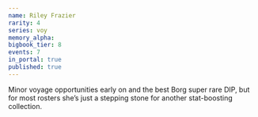```yaml
---
name: Riley Frazier
rarity: 4
series: voy
memory_alpha:
bigbook_tier: 8
events: 7
in_portal: true
published: true
---
```


Minor voyage opportunities early on and the best Borg super rare DIP, but for most rosters she’s just a stepping stone for another stat-boosting collection.
